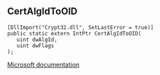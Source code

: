 ## CertAlgIdToOID

```
[DllImport("Crypt32.dll", SetLastError = true)]
public static extern IntPtr CertAlgIdToOID(
   uint dwAlgId,
   uint dwFlags
);
```

[Microsoft documentation](https://docs.microsoft.com/en-us/windows/win32/api/wincrypt/nf-wincrypt-certalgidtooid)
